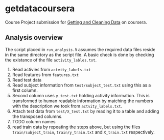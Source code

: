 getdatacoursera
===============

Course Project submission for [Getting and Cleaning Data](https://class.coursera.org/getdata-006) on coursera.

Analysis overview
-----------------
The script placed in `run_analysis.R` assumes the required data files reside in the same directory as the script file. A basic check is done by checking the existance of the file `activity_lables.txt`.

1. Read activies from `actvity_labels.txt`
1. Read features from `features.txt`
1. Read test data
  1. Read subject information from `test/subject_test.txt` using this as a first column.
  1. Second column uses `y_test.txt` holding activity information. This is transformed to human readable information by matching the numbers with the description we took from `actvity_labels.txt`.
  1. Attach test data from `test/X_test.txt` by reading it to a table and adding the transposed columns.
  1. TODO column names
1. read train data by repeating the steps above, but using the files `train/subject_train`, `train/y_train.txt` and `X_train.txt` respectively.
